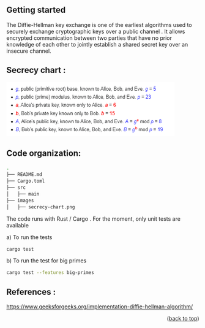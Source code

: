 <a name="readme-top"></a>

## Getting started
The Diffie-Hellman key exchange is one of the earliest algorithms used to securely exchange cryptographic keys over a public channel . It allows encrypted communication between two parties that have no prior knowledge of each other to jointly establish a shared secret key over an insecure channel.

## Secrecy chart : 

![Pipelines](images/secrecy-chart.png)


## Code organization: 
```sh
.
├── README.md
├── Cargo.toml
├── src
│   ├── main
├── images
│   ├── secrecy-chart.png
```

The code runs with Rust / Cargo . For the moment, only unit tests are available 

a) To run the tests
```sh
cargo test
```

b) To run the test for big primes
```sh
cargo test --features big-primes
```

## References :

https://www.geeksforgeeks.org/implementation-diffie-hellman-algorithm/


<p align="right">(<a href="#readme-top">back to top</a>)</p>
